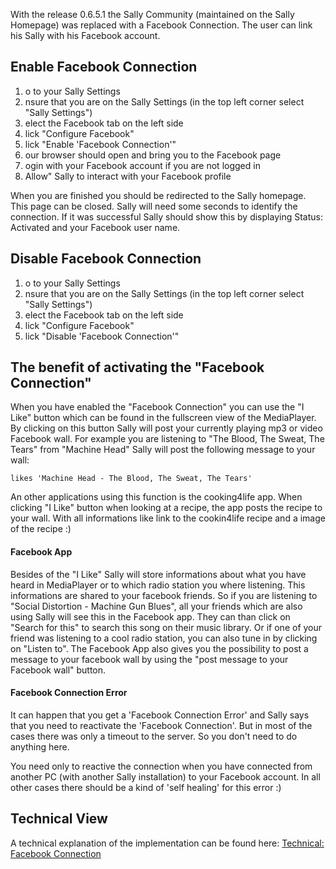 With the release 0.6.5.1 the Sally Community (maintained on the Sally Homepage) was replaced with a Facebook Connection.
The user can link his Sally with his Facebook account.

## Enable Facebook Connection ##
  1. o to your Sally Settings
  1. nsure that you are on the Sally Settings (in the top left corner select "Sally Settings")
  1. elect the Facebook tab on the left side
  1. lick "Configure Facebook"
  1. lick "Enable 'Facebook Connection'"
  1. our browser should open and bring you to the Facebook page
  1. ogin with your Facebook account if you are not logged in
  1. Allow" Sally to interact with your Facebook profile

When you are finished you should be redirected to the Sally homepage. This page can be closed.
Sally will need some seconds to identify the connection. If it was successful Sally should show this by displaying Status: Activated and your Facebook user name.

## Disable Facebook Connection ##
  1. o to your Sally Settings
  1. nsure that you are on the Sally Settings (in the top left corner select "Sally Settings")
  1. elect the Facebook tab on the left side
  1. lick "Configure Facebook"
  1. lick "Disable 'Facebook Connection'"

## The benefit of activating the "Facebook Connection" ##
When you have enabled the "Facebook Connection" you can use the "I Like" button which can be found in the fullscreen view of the MediaPlayer.
By clicking on this button Sally will post your currently playing mp3 or video Facebook wall. For example you are listening to "The Blood, The Sweat, The Tears" from "Machine Head" Sally will post the following message to your wall:

```
likes 'Machine Head - The Blood, The Sweat, The Tears'
```

An other applications using this function is the cooking4life app. When clicking "I Like" button when looking at a recipe, the app posts the recipe to your wall. With all informations like link to the cookin4life recipe and a image of the recipe :)

#### Facebook App ####

Besides of the "I Like" Sally will store informations about what you have heard in MediaPlayer or to which radio station you where listening. This informations are shared to your facebook friends. So if you are listening to "Social Distortion - Machine Gun Blues", all your friends which are also using Sally will see this in the Facebook app. They can than click on "Search for this" to search this song on their music library. Or if one of your friend was listening to a cool radio station, you can also tune in by clicking on "Listen to".
The Facebook App also gives you the possibility to post a message to your facebook wall by using the "post message to your Facebook wall" button.


#### Facebook Connection Error ####

It can happen that you get a 'Facebook Connection Error' and Sally says that you need to reactivate the 'Facebook Connection'. But in most of the cases there was only a timeout to the server. So you don't need to do anything here.

You need only to reactive the connection when you have connected from another PC (with another Sally installation) to your Facebook account. In all other cases there should be a kind of 'self healing' for this error :)


## Technical View ##

A technical explanation of the implementation can be found here: [Technical: Facebook Connection](TechnicalFacebookConnection.md)